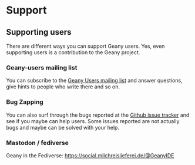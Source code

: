 Support
======

## Supporting users

There are different ways you can support Geany users. Yes, even supporting users is a contribution to the Geany project.

### Geany-users mailing list

You can subscribe to the [Geany Users mailing list][1] and answer questions, give hints to people who write there and so on.

### Bug Zapping

You can also surf through the bugs reported at the [Github issue tracker][2] and see if you maybe can help users. Some issues reported are not actually bugs and maybe can be solved with your help.

### Mastodon / fediverse

Geany in the Fediverse: https://social.milchreislieferei.de/@GeanyIDE


  [1]: /support/mailing-lists/
  [2]: https://github.com/geany/geany/issues
